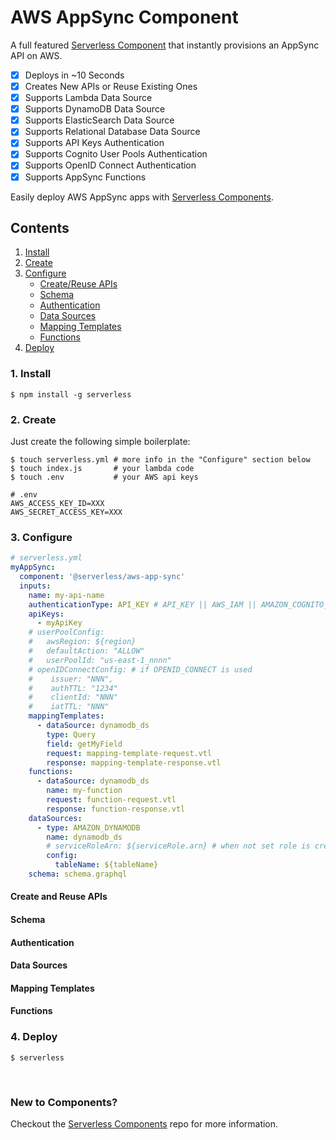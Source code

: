 # AWS AppSync Component

A full featured [Serverless Component](https://github.com/serverless/components) that instantly provisions an AppSync API on AWS.

- [x] Deploys in ~10 Seconds
- [x] Creates New APIs or Reuse Existing Ones
- [x] Supports Lambda Data Source
- [x] Supports DynamoDB Data Source
- [x] Supports ElasticSearch Data Source
- [x] Supports Relational Database Data Source
- [x] Supports API Keys Authentication
- [x] Supports Cognito User Pools Authentication
- [x] Supports OpenID Connect Authentication
- [x] Supports AppSync Functions

Easily deploy AWS AppSync apps with [Serverless Components](https://github.com/serverless/components).

## Contents

1. [Install](#1-install)
2. [Create](#2-create)
3. [Configure](#3-configure)
    - [Create/Reuse APIs](#create-and-reuse-apis)
    - [Schema](#schema)
    - [Authentication](#authentication)
    - [Data Sources](#data-sources)
    - [Mapping Templates](#mapping-templates)
    - [Functions](#functions)
4. [Deploy](#4-deploy)

### 1. Install

```shell
$ npm install -g serverless
```

### 2. Create

Just create the following simple boilerplate:

```shell
$ touch serverless.yml # more info in the "Configure" section below
$ touch index.js       # your lambda code
$ touch .env           # your AWS api keys
```

```
# .env
AWS_ACCESS_KEY_ID=XXX
AWS_SECRET_ACCESS_KEY=XXX
```

### 3. Configure

```yml
# serverless.yml
myAppSync:
  component: '@serverless/aws-app-sync'
  inputs:
    name: my-api-name
    authenticationType: API_KEY # API_KEY || AWS_IAM || AMAZON_COGNITO_USER_POOLS || OPENID_CONNECT
    apiKeys:
      - myApiKey
    # userPoolConfig:
    #   awsRegion: ${region}
    #   defaultAction: "ALLOW"
    #   userPoolId: "us-east-1_nnnn"
    # openIDConnectConfig: # if OPENID_CONNECT is used
    #    issuer: "NNN",
    #    authTTL: "1234"
    #    clientId: "NNN"
    #    iatTTL: "NNN"
    mappingTemplates:
      - dataSource: dynamodb_ds
        type: Query
        field: getMyField
        request: mapping-template-request.vtl
        response: mapping-template-response.vtl
    functions:
      - dataSource: dynamodb_ds
        name: my-function
        request: function-request.vtl
        response: function-response.vtl
    dataSources:
      - type: AMAZON_DYNAMODB
        name: dynamodb_ds
        # serviceRoleArn: ${serviceRole.arn} # when not set role is created behind the scenes
        config:
          tableName: ${tableName}
    schema: schema.graphql
```

#### Create and Reuse APIs

#### Schema

#### Authentication

#### Data Sources

#### Mapping Templates

#### Functions

### 4. Deploy

```shell
$ serverless
```

&nbsp;

### New to Components?

Checkout the [Serverless Components](https://github.com/serverless/components) repo for more information.
